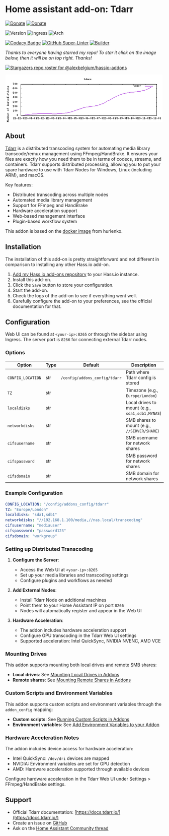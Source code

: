 # Home assistant add-on: Tdarr

[![Donate][donation-badge]](https://www.buymeacoffee.com/alexbelgium)
[![Donate][paypal-badge]](https://www.paypal.com/donate/?hosted_button_id=DZFULJZTP3UQA)

![Version](https://img.shields.io/badge/dynamic/json?label=Version&query=%24.version&url=https%3A%2F%2Fraw.githubusercontent.com%2Falexbelgium%2Fhassio-addons%2Fmaster%2Ftdarr%2Fconfig.json)
![Ingress](https://img.shields.io/badge/dynamic/json?label=Ingress&query=%24.ingress&url=https%3A%2F%2Fraw.githubusercontent.com%2Falexbelgium%2Fhassio-addons%2Fmaster%2Ftdarr%2Fconfig.json)
![Arch](https://img.shields.io/badge/dynamic/json?color=success&label=Arch&query=%24.arch&url=https%3A%2F%2Fraw.githubusercontent.com%2Falexbelgium%2Fhassio-addons%2Fmaster%2Ftdarr%2Fconfig.json)

[![Codacy Badge](https://app.codacy.com/project/badge/Grade/9c6cf10bdbba45ecb202d7f579b5be0e)](https://www.codacy.com/gh/alexbelgium/hassio-addons/dashboard?utm_source=github.com&utm_medium=referral&utm_content=alexbelgium/hassio-addons&utm_campaign=Badge_Grade)
[![GitHub Super-Linter](https://img.shields.io/github/actions/workflow/status/alexbelgium/hassio-addons/weekly-supelinter.yaml?label=Lint%20code%20base)](https://github.com/alexbelgium/hassio-addons/actions/workflows/weekly-supelinter.yaml)
[![Builder](https://img.shields.io/github/actions/workflow/status/alexbelgium/hassio-addons/onpush_builder.yaml?label=Builder)](https://github.com/alexbelgium/hassio-addons/actions/workflows/onpush_builder.yaml)

[donation-badge]: https://img.shields.io/badge/Buy%20me%20a%20coffee%20(no%20paypal)-%23d32f2f?logo=buy-me-a-coffee&style=flat&logoColor=white
[paypal-badge]: https://img.shields.io/badge/Buy%20me%20a%20coffee%20with%20Paypal-0070BA?logo=paypal&style=flat&logoColor=white

_Thanks to everyone having starred my repo! To star it click on the image below, then it will be on top right. Thanks!_

[![Stargazers repo roster for @alexbelgium/hassio-addons](https://raw.githubusercontent.com/alexbelgium/hassio-addons/master/.github/stars2.svg)](https://github.com/alexbelgium/hassio-addons/stargazers)

![downloads evolution](https://raw.githubusercontent.com/alexbelgium/hassio-addons/master/tdarr/stats.png)

## About

[Tdarr](https://tdarr.io) is a distributed transcoding system for automating media library transcode/remux management using FFmpeg/HandBrake. It ensures your files are exactly how you need them to be in terms of codecs, streams, and containers. Tdarr supports distributed processing, allowing you to put your spare hardware to use with Tdarr Nodes for Windows, Linux (including ARM), and macOS.

Key features:
- Distributed transcoding across multiple nodes
- Automated media library management
- Support for FFmpeg and HandBrake
- Hardware acceleration support
- Web-based management interface
- Plugin-based workflow system

This addon is based on the [docker image](https://hub.docker.com/r/hurlenko/Tdarr) from hurlenko.

## Installation

The installation of this add-on is pretty straightforward and not different in
comparison to installing any other Hass.io add-on.

1. [Add my Hass.io add-ons repository][repository] to your Hass.io instance.
1. Install this add-on.
1. Click the `Save` button to store your configuration.
1. Start the add-on.
1. Check the logs of the add-on to see if everything went well.
1. Carefully configure the add-on to your preferences, see the official documentation for that.

## Configuration

Web UI can be found at `<your-ip>:8265` or through the sidebar using Ingress.
The server port is `8266` for connecting external Tdarr nodes.

### Options

| Option | Type | Default | Description |
|--------|------|---------|-------------|
| `CONFIG_LOCATION` | str | `/config/addons_config/tdarr` | Path where Tdarr config is stored |
| `TZ` | str | | Timezone (e.g., `Europe/London`) |
| `localdisks` | str | | Local drives to mount (e.g., `sda1,sdb1,MYNAS`) |
| `networkdisks` | str | | SMB shares to mount (e.g., `//SERVER/SHARE`) |
| `cifsusername` | str | | SMB username for network shares |
| `cifspassword` | str | | SMB password for network shares |
| `cifsdomain` | str | | SMB domain for network shares |

### Example Configuration

```yaml
CONFIG_LOCATION: "/config/addons_config/tdarr"
TZ: "Europe/London"
localdisks: "sda1,sdb1"
networkdisks: "//192.168.1.100/media,//nas.local/transcoding"
cifsusername: "mediauser"
cifspassword: "password123"
cifsdomain: "workgroup"
```

### Setting up Distributed Transcoding

1. **Configure the Server**:
   - Access the Web UI at `<your-ip>:8265`
   - Set up your media libraries and transcoding settings
   - Configure plugins and workflows as needed

2. **Add External Nodes**:
   - Install Tdarr Node on additional machines
   - Point them to your Home Assistant IP on port `8266`
   - Nodes will automatically register and appear in the Web UI

3. **Hardware Acceleration**:
   - The addon includes hardware acceleration support
   - Configure GPU transcoding in the Tdarr Web UI settings
   - Supported acceleration: Intel QuickSync, NVIDIA NVENC, AMD VCE

### Mounting Drives

This addon supports mounting both local drives and remote SMB shares:

- **Local drives**: See [Mounting Local Drives in Addons](https://github.com/alexbelgium/hassio-addons/wiki/Mounting-Local-Drives-in-Addons)
- **Remote shares**: See [Mounting Remote Shares in Addons](https://github.com/alexbelgium/hassio-addons/wiki/Mounting-remote-shares-in-Addons)

### Custom Scripts and Environment Variables

This addon supports custom scripts and environment variables through the `addon_config` mapping:

- **Custom scripts**: See [Running Custom Scripts in Addons](https://github.com/alexbelgium/hassio-addons/wiki/Running-custom-scripts-in-Addons)
- **Environment variables**: See [Add Environment Variables to your Addon](https://github.com/alexbelgium/hassio-addons/wiki/Add-Environment-variables-to-your-Addon)

### Hardware Acceleration Notes

The addon includes device access for hardware acceleration:
- Intel QuickSync: `/dev/dri` devices are mapped
- NVIDIA: Environment variables are set for GPU detection
- AMD: Hardware acceleration supported through available devices

Configure hardware acceleration in the Tdarr Web UI under Settings > FFmpeg/HandBrake settings.

## Support

- Official Tdarr documentation: [https://docs.tdarr.io/](https://docs.tdarr.io/)
- Create an issue on [GitHub](https://github.com/alexbelgium/hassio-addons/issues)
- Ask on the [Home Assistant Community thread](https://community.home-assistant.io/t/home-assistant-addon-tdarr/282108/3)

[repository]: https://github.com/alexbelgium/hassio-addons
